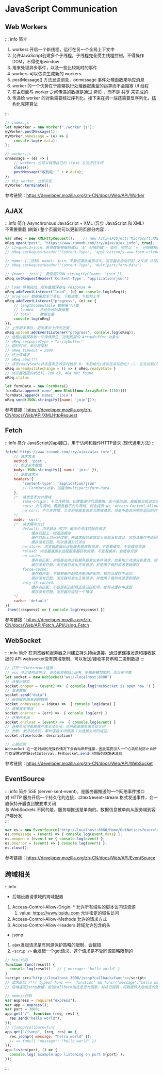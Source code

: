 # JavaScript Communication
## Web Workers

::: info 简介
1. workers 开启一个新线程，运行在另一个全局上下文中  
1. 允许JavaScript创建多个子线程，子线程完全受主线程控制，不得操作DOM，不得使用window  
1. 用来处理异步事件，以及一些比较耗时的事件  
1. workers 可以依次生成新的 workers  
1. postMessage() 方法发送消息，onmessage 事件处理函数来响应消息  
1. worker 的一个优势在于能够执行处理器密集型的运算而不会阻塞 UI 线程  
1. 在主页面与 worker 之间传递的数据是通过 拷贝 ，而不是 共享 来完成的  
1. 传递给 worker 的对象需要经过序列化，接下来在另一端还需要反序列化，[结构化克隆算法](https://developer.mozilla.org/zh-CN/docs/Web/API/Web_Workers_API/Structured_clone_algorithm)  

:::
```js
// index.js
let myWorker = new Worker("./worker.js");
myWorker.postMessage(1);
myWorker.onmessage = (e) => {
    console.log(e.data);
};

// worker.js
onmessage = (e) => {
    // workers 也可以调用自己的 close 方法进行关闭
    close()
    postMessage("收到啦: " + e.data);
};
// 终止 worker，立即杀死
myWorker.terminate();
```
参考链接：https://developer.mozilla.org/zh-CN/docs/Web/API/Worker  
## AJAX
:::info 简介
Asynchronous JavaScript + XML (异步 JavaScript 和 XML)  
不需要重载 (刷新) 整个页面则可以更新网页部分内容
:::
```js
var oReq = new XMLHttpRequest();    // new ActiveXObject("Microsoft.XMLHTTP") IE老版本使用的语法
oReq.open("post", "https://www.runoob.com/try/ajax/ajax_info", true);
// i1=qwe&i2=join，表单数据被编码成以 '&' 分隔的键 - 值对，同时以 '=' 分隔键和值，符号会被编码
// oReq.setRequestHeader('Content-Type', 'application/x-www-form-urlencoded')

// name: (二进制) name1: join，不要设置此类请求头，浏览器会自动识别 文件流 并设置请求头
// oReq.setRequestHeader('Content-Type', 'multipart/form-data')

// {name: 'join'}，要使用JSON.stringify({name: 'join'})
oReq.setRequestHeader('Content-Type', 'application/json')

// load 传输完成，所有数据保存在 response 中
oReq.addEventListener("load", (e) => console.log(oReq));
// progress 数据量发生了变化，下载进度，下载和上传
oReq.addEventListener("progress", (e) => {
    // lengthComputable 数据量可计算
    // loaded   已经执行的数据量
    // total    数据总量
    console.log(oReq)
});
// 上传相关事件，用来表示上传的进度
oReq.upload.addEventListener("progress", console.log(oReq));
// 远程内容获取到一个存储原生二进制数据的 ArrayBuffer 对象中
// oReq.responseType = "arraybuffer"
// 超时时间，单位是毫秒
// oReq.timeout = 2000
// 终止该请求
// oReq.abort()
// 请求readyState状态值发生改变时触发 0: 未初始化(请求还未初始化)；1: 正在加载(已建立服务器链接)；2: 加载成功(请求已接受)；3: 交互(正在处理请求)；4: 请求已完成
oReq.onreadystatechange = () => { oReq.readyState }
// 浏览器返回的状态码，200 ok, 404 not found
oReq.status

let formData = new FormData()
formData.append('name',new Blob([new ArrayBuffer(100)]))
formData.append('name1','join')
oReq.send(JSON.stringify({name: 'join'}));
```
参考链接：https://developer.mozilla.org/zh-CN/docs/Web/API/XMLHttpRequest  

## Fetch
:::info 简介
JavaScript的api接口，用于访问和操作HTTP请求 (现代通用方法)
:::
```js
fetch('https://www.runoob.com/try/ajax/ajax_info',{
    // 请求方法
    method: 'post',
    // 发送主体数据
    body: JSON.stringify({ name: 'join' }),
    // 设置请求头
    headers:{
        'content-type': 'application/json'
        // FormData对象，设置为multipart/form-data
    },
    /*  请求是否允许跨域
        same-origin: 不允许跨域，它需要遵守同源策略，若不是同源，会报错当前请求非同源
        cors: 允许跨域，若服务器不允许跨域，则会提示 No 'Access-Control-Allow-Origin' header
        no-cors: 不允许跨域，允许浏览器发送本次跨域请求，但是不能访问响应返回的内容，这也是其response type为opaque透明的原因
    */
    mode: 'cors',
    /*  请求缓存方式
        default: 浏览器从 HTTP 缓存中寻找匹配的请求
            缓存匹配上，则返回缓存
            缓存匹配上但已经过期，先请求服务器端显示资源没有改动，它将从缓存中返回资源；如果服务器显示资源变动，那么重新从服务器下载资源更新缓存
            缓存没有匹配，则以普通方式请求
        no-store: 浏览器直接从远程服务器获取资源，不查看缓存，不会缓存资源
        reload: 浏览器直接从远程服务器获取资源，不查看缓存，会缓存资源
        no-cache: 
            缓存有匹配，浏览器会向远程服务器发出条件请求，如果指示资源没有更改，则将从缓存中返回该资源。否则，将从服务器下载资源并更新缓存
            缓存没有匹配，浏览器将发出正常请求，并使用下载的资源更新缓存
        force-cache:
            缓存有匹配，不管是新匹配项还是旧匹配项，都将从缓存中返回
            缓存没有匹配，浏览器将发出正常请求，并使用下载的资源更新缓存
        only-if-cached: 
            缓存有匹配，不管是新匹配项还是旧匹配项，都将从缓存中返回
            缓存没有匹配，浏览器将返回一个错误
    */
    cache: 'default'
})
.then((response) => { console.log(response) })
```
参考链接：https://developer.mozilla.org/zh-CN/docs/Web/API/Fetch_API/Using_Fetch  

## WebSocket
::: info 简介
在浏览器和服务器之间建立持久持续连接，通过该连接发送和接收数据的 API
websocket没有跨域限制，可以发送/接收字符串和二进制数据
:::
```js
// 打开一个websocket连接
// wss 可以使用该协议，该协议具有SSL证书，传输是被加密的，而且更可靠
let socket = new WebSocket("ws://localhost:8080")
// 连接已建立
socket.onopen = (event) =>  { console.log("WebSocket is open now.") }
// 发送数据
socket.send("data")
// 接收服务端发送的数据
socket.onmessage = (data) =>  { console.log(data) }
// 连接发生错误
socket.onerror = (err) =>  { console.log(err) }
// 连接已关闭
socket.onclose = (event) =>  { console.log(event) }
// 连接关闭可能是客户端主动关闭，也可能是服务端主动关闭
// 参数: 数字状态码，解析连接关闭原因 (对连接关闭的描述)
socket.close(code, description)

// 心跳机制
Websocket 在一定时间的无操作情况下会自动断开连接，因此需要加入一个心跳机制防止自断
可以设置定时器setInterval，持续socket.send()向服务端发送消息
```
参考链接：https://developer.mozilla.org/zh-CN/docs/Web/API/WebSocket  

## EventSource
::: info 简介
SSE (server-sent-event)，是服务器推送的一个网络事件接口  
对 HTTP 服务开启一个持久化的连接，以text/event-stream 格式发送事件，会一直保持开启直到被要求关闭  
与 WebSockets 不同的是，服务端推送是单向的。数据信息被单向从服务端到客户端分发  
:::
```js
var es = new EventSource("http://localhost:8080/Home/GetNotices?user=lxw");
es.onmessage = (event) => { console.log(event.data) };
es.onopen = (event) => { console.log(event) };
es.onerror = (event) => { console.log(event) };
es.close();
```
参考链接：https://developer.mozilla.org/zh-CN/docs/Web/API/EventSource  
## 跨域相关
:::info 
- 后端设置请求域的跨域配置
1. Access-Control-Allow-Origin: *               允许所有域名的脚本访问该资源
   1. value: https://www.baidu.com              允许指定的域名访问
2. Access-Control-Allow-Methods                 允许的请求方式
3. Access-Control-Allow-Headers                 跨域允许包含的头
- jsonp
1. ajax发起请求是有同源保护策略的限制，会报错
2. `<scrip />` 会发起一个get请求，这个请求是不受同源策略限制的
```js
// html代码
function func(result) {
  console.log(result)   // { message: "hello world" }
}
<script src="http://localhost:3000/jsonp?callback=func"></script>
// 请求返回 /**/ typeof func === 'function' && func({"message":"hello world"});
// 后端返回jsonp数据，检测callback指定是否为函数，并执行函数，将数据传入给指定的函数的参数中
```
```js
// nodejs代码
var express = require("express");
var app = express();
var port = 3000;
app.get("/", function (req, res) {
  res.send("hello world");
});
// /jsonp?callback=func
app.get("/jsonp", (req, res) => {
  res.jsonp({ message: "hello world" });
  // => func({ "message": "hello world" })
});
app.listen(port, () => {
  console.log(`Example app listening on port ${port}`);
});
```
:::